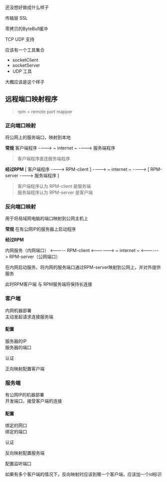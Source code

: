 还没想好做成什么样子

传输层 SSL

零拷贝的ByteBuf缓冲

TCP UDP 支持

应该有一个工具集合
- socketClient
- socketServer
- UDP 工具

大概应该是这个样子

## 远程端口映射程序
> rpm =  remote port mapper



### 正向端口映射
将公网上的服务端口，映射到本地

**常规**
客户端程序  ----> ~  internet ~ ---->  服务端程序

> 客户端程序直连服务端程序

**经过RPM**
[ 客户端程序 ---->  RPM-client ] ---->  ~  internet ~  ---->  [ RPM-server  ----> 服务端程序 ]

> 客户端程序认为 RPM-client 是服务端  
> 服务端程序认为 RPM-server 是客户端


### 反向端口映射
用于将局域网电脑的端口映射到公网主机上


**常规**
在有公网IP的服务器上启动程序


**经过RPM**

内网服务（内网端口） <----- RPM-client <------>  ~  internet ~  <------>  RPM-server（公网端口）

在内网启动服务，将内网的服务端口通过RPM-server映射到公网上，并对外提供服务

此时RPM客户端 与 RPM服务端将保持长连接



### 客户端
内网机器部署  
主动发起请求连接服务端  

#### 配置
服务器的IP  
服务器的端口  

认证

正向映射配置客户端



### 服务端
有公网IP的机器部署  
开发端口，接受客户端的连接  

#### 配置
绑定的网口  
绑定的端口  

认证


反向映射配置服务端

配置监听端口

如果有多个客户端的情况下，反向映射时应该到哪一个客户端，应该加一个id标识










